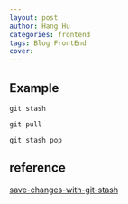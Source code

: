 ```yaml
---
layout: post
author: Hang Hu
categories: frontend
tags: Blog FrontEnd 
cover: 
---
```


## Example

```
git stash

git pull

git stash pop

```


## reference


[save-changes-with-git-stash](https://www.git-tower.com/learn/git/faq/save-changes-with-git-stash)
